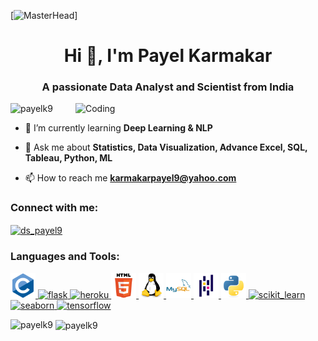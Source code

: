 [![MasterHead](https://static.vecteezy.com/system/resources/previews/001/759/768/non_2x/data-scientist-word-banner-vector.jpg)]
<h1 align="center">Hi 👋, I'm Payel Karmakar</h1>
<h3 align="center">A passionate Data Analyst and Scientist from India</h3>
<img align="right" alt="Coding" width="400" src="https://www.businessprocessincubator.com/wp-content/uploads/2021/01/data-science-job-myths.gif">


<p align="left"> <img src="https://komarev.com/ghpvc/?username=payelk9&label=Profile%20views&color=0e75b6&style=flat" alt="payelk9" /> </p>

- 🌱 I’m currently learning **Deep Learning & NLP**

- 💬 Ask me about **Statistics, Data Visualization, Advance Excel, SQL, Tableau, Python, ML**

- 📫 How to reach me **karmakarpayel9@yahoo.com**

<h3 align="left">Connect with me:</h3>
<p align="left">
<a href="https://www.leetcode.com/ds_payel9" target="blank"><img align="center" src="https://raw.githubusercontent.com/rahuldkjain/github-profile-readme-generator/master/src/images/icons/Social/leet-code.svg" alt="ds_payel9" height="30" width="40" /></a>
</p>

<h3 align="left">Languages and Tools:</h3>
<p align="left"> <a href="https://www.cprogramming.com/" target="_blank" rel="noreferrer"> <img src="https://raw.githubusercontent.com/devicons/devicon/master/icons/c/c-original.svg" alt="c" width="40" height="40"/> </a> <a href="https://flask.palletsprojects.com/" target="_blank" rel="noreferrer"> <img src="https://www.vectorlogo.zone/logos/pocoo_flask/pocoo_flask-icon.svg" alt="flask" width="40" height="40"/> </a> <a href="https://heroku.com" target="_blank" rel="noreferrer"> <img src="https://www.vectorlogo.zone/logos/heroku/heroku-icon.svg" alt="heroku" width="40" height="40"/> </a> <a href="https://www.w3.org/html/" target="_blank" rel="noreferrer"> <img src="https://raw.githubusercontent.com/devicons/devicon/master/icons/html5/html5-original-wordmark.svg" alt="html5" width="40" height="40"/> </a> <a href="https://www.linux.org/" target="_blank" rel="noreferrer"> <img src="https://raw.githubusercontent.com/devicons/devicon/master/icons/linux/linux-original.svg" alt="linux" width="40" height="40"/> </a> <a href="https://www.mysql.com/" target="_blank" rel="noreferrer"> <img src="https://raw.githubusercontent.com/devicons/devicon/master/icons/mysql/mysql-original-wordmark.svg" alt="mysql" width="40" height="40"/> </a> <a href="https://pandas.pydata.org/" target="_blank" rel="noreferrer"> <img src="https://raw.githubusercontent.com/devicons/devicon/2ae2a900d2f041da66e950e4d48052658d850630/icons/pandas/pandas-original.svg" alt="pandas" width="40" height="40"/> </a> <a href="https://www.python.org" target="_blank" rel="noreferrer"> <img src="https://raw.githubusercontent.com/devicons/devicon/master/icons/python/python-original.svg" alt="python" width="40" height="40"/> </a> <a href="https://scikit-learn.org/" target="_blank" rel="noreferrer"> <img src="https://upload.wikimedia.org/wikipedia/commons/0/05/Scikit_learn_logo_small.svg" alt="scikit_learn" width="40" height="40"/> </a> <a href="https://seaborn.pydata.org/" target="_blank" rel="noreferrer"> <img src="https://seaborn.pydata.org/_images/logo-mark-lightbg.svg" alt="seaborn" width="40" height="40"/> </a> <a href="https://www.tensorflow.org" target="_blank" rel="noreferrer"> <img src="https://www.vectorlogo.zone/logos/tensorflow/tensorflow-icon.svg" alt="tensorflow" width="40" height="40"/> </a> </p>

<p><img align="left" src="https://github-readme-stats.vercel.app/api/top-langs?username=payelk9&show_icons=true&locale=en&layout=compact" alt="payelk9" /></p>

<p>&nbsp;<img align="center" src="https://github-readme-stats.vercel.app/api?username=payelk9&show_icons=true&locale=en" alt="payelk9" /></p>
